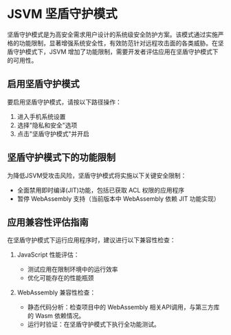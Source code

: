 # JSVM 坚盾守护模式

坚盾守护模式是为高安全需求用户设计的系统级安全防护方案。该模式通过实施严格的功能限制，显著增强系统安全性，有效防范针对远程攻击面的各类威胁。在坚盾守护模式下，JSVM 增加了功能限制，需要开发者评估应用在坚盾守护模式下的可用性。

## 启用坚盾守护模式

要启用坚盾守护模式，请按以下路径操作：
1. 进入手机系统设置
2. 选择"隐私和安全"选项
3. 点击"坚盾守护模式"并开启

## 坚盾守护模式下的功能限制

为降低JSVM受攻击风险，坚盾守护模式将实施以下关键安全限制：
- 全面禁用即时编译(JIT)功能，包括已获取 ACL 权限的应用程序
- 暂停 WebAssembly 支持（当前版本中 WebAssembly 依赖 JIT 功能实现）

## 应用兼容性评估指南

在坚盾守护模式下运行应用程序时，建议进行以下兼容性检查：
1. JavaScript 性能评估：
    - 测试应用在限制环境中的运行效率
    - 优化可能存在的性能瓶颈

2. WebAssembly 兼容性检查：
    - 静态代码分析：检查项目中的 WebAssembly 相关API调用，与第三方库的 Wasm 依赖情况。
    - 运行时验证：在坚盾守护模式下执行全功能测试。